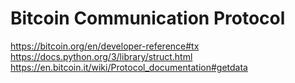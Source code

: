 # Bitcoin Communication Protocol

https://bitcoin.org/en/developer-reference#tx
https://docs.python.org/3/library/struct.html
https://en.bitcoin.it/wiki/Protocol_documentation#getdata
